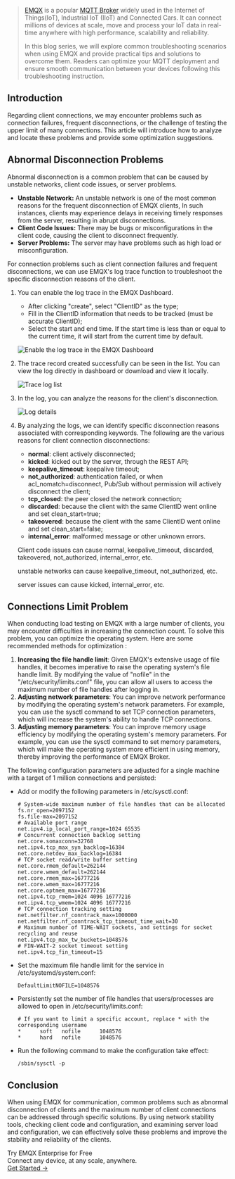 > [EMQX](https://www.emqx.io/) is a popular [MQTT Broker](https://www.emqx.com/en/blog/the-ultimate-guide-to-mqtt-broker-comparison) widely used in the Internet of Things(IoT), Industrial IoT (IIoT) and Connected Cars. It can connect millions of devices at scale, move and process your IoT data in real-time anywhere with high performance, scalability and reliability.
>
> In this blog series, we will explore common troubleshooting scenarios when using EMQX and provide practical tips and solutions to overcome them. Readers can optimize your MQTT deployment and ensure smooth communication between your devices following this troubleshooting instruction.


## Introduction

Regarding client connections, we may encounter problems such as connection failures, frequent disconnections, or the challenge of testing the upper limit of many connections. This article will introduce how to analyze and locate these problems and provide some optimization suggestions.

## Abnormal Disconnection Problems

Abnormal disconnection is a common problem that can be caused by unstable networks, client code issues, or server problems.

- **Unstable Network:** An unstable network is one of the most common reasons for the frequent disconnection of EMQX clients, In such instances, clients may experience delays in receiving timely responses from the server, resulting in abrupt disconnections.
- **Client Code Issues:** There may be bugs or misconfigurations in the client code, causing the client to disconnect frequently.
- **Server Problems:** The server may have problems such as high load or misconfiguration.

For connection problems such as client connection failures and frequent disconnections, we can use EMQX's log trace function to troubleshoot the specific disconnection reasons of the client.

1. You can enable the log trace in the EMQX Dashboard.

   - After clicking "create", select "ClientID" as the type;
   - Fill in the ClientID information that needs to be tracked (must be accurate ClientID);
   - Select the start and end time. If the start time is less than or equal to the current time, it will start from the current time by default.

   ![Enable the log trace in the EMQX Dashboard](https://assets.emqx.com/images/25c3a38be78b8069706c9c42a6c88cec.png)

2. The trace record created successfully can be seen in the list. You can view the log directly in dashboard or download and view it locally.

   ![Trace log list](https://assets.emqx.com/images/f1ac14f820f08cdd2205d35e1dc6ed0b.png)

3. In the log, you can analyze the reasons for the client's disconnection.

   ![Log details](https://assets.emqx.com/images/d1bcdce617f595e9036c4b3b1b79a104.png)

4. By analyzing the logs, we can identify specific disconnection reasons associated with corresponding keywords. The following are the various reasons for client connection disconnections:

   - **normal**: client actively disconnected;
   - **kicked**: kicked out by the server, through the REST API;
   - **keepalive_timeout**: keepalive timeout;
   - **not_authorized**: authentication failed, or when acl_nomatch=disconnect, Pub/Sub without permission will actively disconnect the client;
   - **tcp_closed**: the peer closed the network connection;
   - **discarded**: because the client with the same ClientID went online and set clean_start=true;
   - **takeovered**: because the client with the same ClientID went online and set clean_start=false;
   - **internal_error**: malformed message or other unknown errors.

   Client code issues can cause normal, keepalive_timeout, discarded, takeovered, not_authorized, internal_error, etc.

   unstable networks can cause keepalive_timeout, not_authorized, etc.

   server issues can cause kicked, internal_error, etc.

## Connections Limit Problem

When conducting load testing on EMQX with a large number of clients, you may encounter difficulties in increasing the connection count. To solve this problem, you can optimize the operating system. Here are some recommended methods for optimization :

1. **Increasing the file handle limit**: Given EMQX's extensive usage of file handles, it becomes imperative to raise the operating system's file handle limit. By modifying the value of "nofile" in the "/etc/security/limits.conf" file, you can allow all users to access the maximum number of file handles after logging in.
2. **Adjusting network parameters**: You can improve network performance by modifying the operating system's network parameters. For example, you can use the sysctl command to set TCP connection parameters, which will increase the system's ability to handle TCP connections.
3. **Adjusting memory parameters**: You can improve memory usage efficiency by modifying the operating system's memory parameters. For example, you can use the sysctl command to set memory parameters, which will make the operating system more efficient in using memory, thereby improving the performance of EMQX Broker.

The following configuration parameters are adjusted for a single machine with a target of 1 million connections and persisted:

- Add or modify the following parameters in /etc/sysctl.conf:

  ```
  # System-wide maximum number of file handles that can be allocated
  fs.nr_open=2097152
  fs.file-max=2097152
  # Available port range
  net.ipv4.ip_local_port_range=1024 65535
  # Concurrent connection backlog setting
  net.core.somaxconn=32768
  net.ipv4.tcp_max_syn_backlog=16384
  net.core.netdev_max_backlog=16384
  # TCP socket read/write buffer setting
  net.core.rmem_default=262144
  net.core.wmem_default=262144
  net.core.rmem_max=16777216
  net.core.wmem_max=16777216
  net.core.optmem_max=16777216
  net.ipv4.tcp_rmem=1024 4096 16777216
  net.ipv4.tcp_wmem=1024 4096 16777216
  # TCP connection tracking setting
  net.netfilter.nf_conntrack_max=1000000
  net.netfilter.nf_conntrack_tcp_timeout_time_wait=30
  # Maximum number of TIME-WAIT sockets, and settings for socket recycling and reuse
  net.ipv4.tcp_max_tw_buckets=1048576
  # FIN-WAIT-2 socket timeout setting
  net.ipv4.tcp_fin_timeout=15
  ```

- Set the maximum file handle limit for the service in /etc/systemd/system.conf:

  ```
  DefaultLimitNOFILE=1048576
  ```

- Persistently set the number of file handles that users/processes are allowed to open in /etc/security/limits.conf:

  ```
  # If you want to limit a specific account, replace * with the corresponding username
  *      soft   nofile      1048576
  *      hard   nofile      1048576
  ```

- Run the following command to make the configuration take effect:

  ```
  /sbin/sysctl -p
  ```

  

## Conclusion

When using EMQX for communication, common problems such as abnormal disconnection of clients and the maximum number of client connections can be addressed through specific solutions. By using network stability tools, checking client code and configuration, and examining server load and configuration, we can effectively solve these problems and improve the stability and reliability of the clients.


<section class="promotion">
    <div>
        Try EMQX Enterprise for Free
      <div class="is-size-14 is-text-normal has-text-weight-normal">Connect any device, at any scale, anywhere.</div>
    </div>
    <a href="https://www.emqx.com/en/try?product=enterprise" class="button is-gradient px-5">Get Started →</a>
</section>
